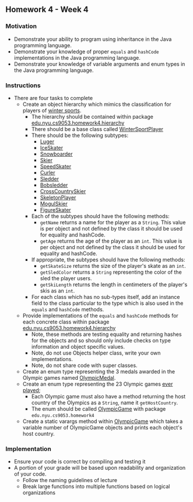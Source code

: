 ## Homework 4 - Week 4

### Motivation
* Demonstrate your ability to program using inheritance in the Java programming language.
* Demonstrate your knowledge of proper `equals` and `hashCode` implementations in the Java programming language.
* Demonstrate your knowledge of variable arguments and enum types in the Java programming language.

### Instructions
* There are four tasks to complete
    - Create an object hierarchy which mimics the classification for players of [winter sports](https://en.wikipedia.org/wiki/Winter_sport).
        - The hierarchy should be contained within package [edu.nyu.cs9053.homework4.hierarchy](src/main/java/edu/nyu/cs9053/homework4/hierarchy)
        - There should be a base class called [WinterSportPlayer](src/main/java/edu/nyu/cs9053/homework4/hierarchy/WinterSportPlayer.java)
        - There should be the following subtypes:
            - [Luger](src/main/java/edu/nyu/cs9053/homework4/hierarchy/Luger.java)
            - [IceSkater](src/main/java/edu/nyu/cs9053/homework4/hierarchy/IceSkater.java)
            - [Snowboarder](src/main/java/edu/nyu/cs9053/homework4/hierarchy/Snowboarder.java)
            - [Skier](src/main/java/edu/nyu/cs9053/homework4/hierarchy/Skier.java)
            - [SpeedSkater](src/main/java/edu/nyu/cs9053/homework4/hierarchy/SpeedSkater.java)
            - [Curler](src/main/java/edu/nyu/cs9053/homework4/hierarchy/Curler.java)
            - [Sledder](src/main/java/edu/nyu/cs9053/homework4/hierarchy/Sledder.java)
            - [Bobsledder](src/main/java/edu/nyu/cs9053/homework4/hierarchy/Bobsledder.java)
            - [CrossCountrySkier](src/main/java/edu/nyu/cs9053/homework4/hierarchy/CrossCountrySkier.java)
            - [SkeletonPlayer](src/main/java/edu/nyu/cs9053/homework4/hierarchy/SkeletonPlayer.java)
            - [MogulSkier](src/main/java/edu/nyu/cs9053/homework4/hierarchy/MogulSkier.java)
            - [FigureSkater](src/main/java/edu/nyu/cs9053/homework4/hierarchy/FigureSkater.java)
        - Each of the subtypes should have the following methods:
            - `getName` returns a name for the player as a `String`. This value is per object and not defined by the class it should be used for equality and hashCode.
            - `getAge` returns the age of the player as an `int`. This value is per object and not defined by the class it should be used for equality and hashCode.
        - If appropriate, the subtypes should have the following methods:
            - `getSkateSize` returns the size of the player's skate as an `int`.
            - `getSledColor` returns a `String` representing the color of the sled the player users.
            - `getSkiLength` returns the length in centimeters of the player's skis as an `int`.
        - For each class which has no sub-types itself, add an instance field to the class particular to the type which is also used in the `equals` and `hashCode` methods.
    - Provide implementations of the `equals` and `hashCode` methods for each concrete class within package [edu.nyu.cs9053.homework4.hierarchy](src/main/java/edu/nyu/cs9053/homework4/hierarchy)
        - Note, these methods are testing equality and returning hashes for the objects and so should only include checks on type information and object specific values.
        - Note, do not use Objects helper class, write your own implementations.
        - Note, do not share code with super classes.
    - Create an enum type representing the 3 medals awarded in the Olympic games named [OlympicMedal](src/main/java/edu/nyu/cs9053/homework4/OlympicMedal.java).    
    - Create an enum type representing the 23 Olympic games [ever played](https://en.wikipedia.org/wiki/Winter_Olympic_Games#List_of_Winter_Olympic_Games);
        - Each Olympic game must also have a method returning the host country of the Olympics as a `String`, name it `getHostCountry`.
        - The enum should be called [OlympicGame](src/main/java/edu/nyu/cs9053/homework4/OlympicGame.java) with package `edu.nyu.cs9053.homework4`
    - Create a static varargs method within [OlympicGame](src/main/java/edu/nyu/cs9053/homework4/OlympicGame.java) which takes a variable number of OlympicGame objects and prints each object's host country.

### Implementation
* Ensure your code is correct by compiling and testing it
* A portion of your grade will be based upon readability and organization of your code.
    - Follow the naming guidelines of lecture
    - Break large functions into multiple functions based on logical organizations
    

    